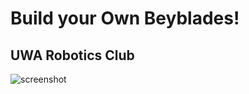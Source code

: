 # Build your Own Beyblades!
## UWA Robotics Club 

![screenshot](Images/Build-your-Own-Beyblade.png)


